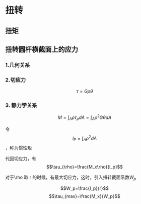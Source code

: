 # 扭转

## 扭矩

## 扭转圆杆横截面上的应力

### 1.几何关系

### 2.切应力

$$\tau = G\rho \theta$$

### 3. 静力学关系

$$M=\int_A \rho \tau_{\rho}dA = \int_A \rho^2 G \theta dA$$

令$$I_P=\int_A \rho^2 dA$$，称为惯性矩

代回切应力，有$$\tau_{\rho}=\frac{M_x\rho}{I_p}$$

对于\rho 取 r 的时候，有最大切应力，这时，引入扭转截面系数$W_p$

$$W_p=\frac{I_p}{r}$$
$$\tau_{max}=\frac{M_x}{W_p}$$
